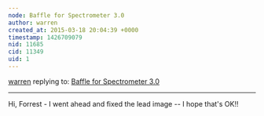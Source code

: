 ```yaml
---
node: Baffle for Spectrometer 3.0
author: warren
created_at: 2015-03-18 20:04:39 +0000
timestamp: 1426709079
nid: 11685
cid: 11349
uid: 1
---
```




[warren](../profile/warren) replying to: [Baffle for Spectrometer 3.0](../notes/ke4rjg/03-17-2015/baffle-for-spectrometer-3-0)

----
Hi, Forrest - I went ahead and fixed the lead image -- I hope that's OK!!